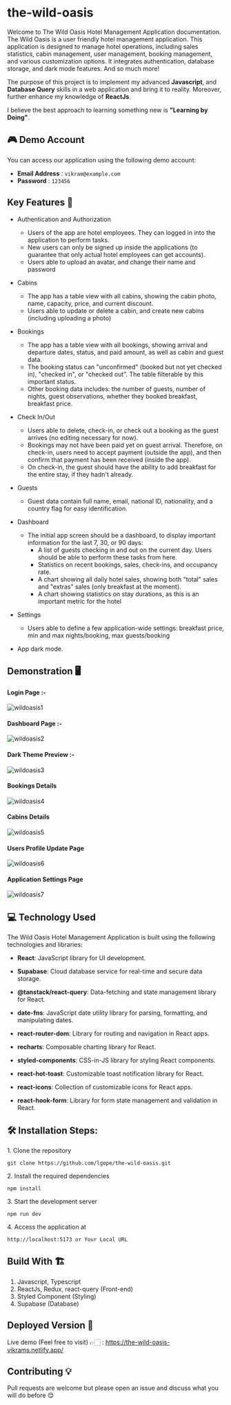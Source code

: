 # the-wild-oasis

Welcome to The Wild Oasis Hotel Management Application documentation. The Wild Oasis is a user friendly hotel management application. This application is designed to manage hotel operations, including sales statistics, cabin management, user management, booking management, and various customization options. It integrates authentication, database storage, and dark mode features. And so much more!

The purpose of this project is to implement my advanced <b>Javascript</b>, and <strong>Database Query</strong> skills in a web application and bring it to reality. Moreover, further enhance my knowledge of <strong>ReactJs</strong>.

I believe the best approach to learning something new is <strong>"Learning by Doing"</strong>.

## 🎮 Demo Account

You can access our application using the following demo account:

- **Email Address** : `vikram@example.com`
- **Password** : `123456`

## Key Features 📝

- Authentication and Authorization

  - Users of the app are hotel employees. They can logged in into the application to perform tasks.
  - New users can only be signed up inside the applications (to guarantee that only actual hotel employees can get accounts).
  - Users able to upload an avatar, and change their name and password

- Cabins

  - The app has a table view with all cabins, showing the cabin photo, name, capacity, price, and current discount.
  - Users able to update or delete a cabin, and create new cabins (including uploading a photo)

- Bookings

  - The app has a table view with all bookings, showing arrival and departure dates, status, and paid amount, as well as cabin and guest data.
  - The booking status can "unconfirmed" (booked but not yet checked in), "checked in", or "checked out". The table filterable by this important status.
  - Other booking data includes: the number of guests, number of nights, guest observations, whether they booked breakfast, breakfast price.

- Check In/Out

  - Users able to delete, check-in, or check out a booking as the guest arrives (no editing necessary for now).
  - Bookings may not have been paid yet on guest arrival. Therefore, on check-in, users need to accept payment (outside the app), and then confirm that payment has been received (inside the app).
  - On check-in, the guest should have the ability to add breakfast for the entire stay, if they hadn't already.

- Guests

  - Guest data contain full name, email, national ID, nationality, and a country flag for easy identification.

- Dashboard

  - The initial app screen should be a dashboard, to display important information for the last 7, 30, or 90 days:
    - A list of guests checking in and out on the current day. Users should be able to perform these tasks from here.
    - Statistics on recent bookings, sales, check-ins, and occupancy rate.
    - A chart showing all daily hotel sales, showing both "total" sales and "extras" sales (only breakfast at the moment).
    - A chart showing statistics on stay durations, as this is an important metric for the hotel

- Settings

  - Users able to define a few application-wide settings: breakfast price, min and max nights/booking, max guests/booking

- App dark mode.

## Demonstration 🖥️

#### Login Page :-
![wildoasis1](https://github.com/VikramShende01/the-wild-oasis-Hotel-Application/blob/18f85a84f764ee6158079118c5814019b601c8a8/1.JPG)

#### Dashboard Page :-
![wildoasis2](https://github.com/VikramShende01/the-wild-oasis-Hotel-Application/blob/18f85a84f764ee6158079118c5814019b601c8a8/2.JPG)

#### Dark Theme Preview :-
![wildoasis3](https://github.com/VikramShende01/the-wild-oasis-Hotel-Application/blob/18f85a84f764ee6158079118c5814019b601c8a8/3.JPG)

#### Bookings Details

![wildoasis4](https://github.com/VikramShende01/the-wild-oasis-Hotel-Application/blob/18f85a84f764ee6158079118c5814019b601c8a8/4.JPG)

#### Cabins Details

![wildoasis5](https://github.com/VikramShende01/the-wild-oasis-Hotel-Application/blob/18f85a84f764ee6158079118c5814019b601c8a8/5.JPG
)

#### Users Profile Update Page

![wildoasis6](https://github.com/VikramShende01/the-wild-oasis-Hotel-Application/blob/18f85a84f764ee6158079118c5814019b601c8a8/6.JPG)

#### Application Settings Page

![wildoasis7](https://github.com/VikramShende01/the-wild-oasis-Hotel-Application/blob/18f85a84f764ee6158079118c5814019b601c8a8/7.JPG)

## 💻 Technology Used

The Wild Oasis Hotel Management Application is built using the following technologies and libraries:

- **React**: JavaScript library for UI development.

- **Supabase**: Cloud database service for real-time and secure data storage.

- **@tanstack/react-query**: Data-fetching and state management library for React.

- **date-fns**: JavaScript date utility library for parsing, formatting, and manipulating dates.

- **react-router-dom**: Library for routing and navigation in React apps.

- **recharts**: Composable charting library for React.

- **styled-components**: CSS-in-JS library for styling React components.

- **react-hot-toast**: Customizable toast notification library for React.

- **react-icons**: Collection of customizable icons for React apps.

- **react-hook-form**: Library for form state management and validation in React.

## 🛠️ Installation Steps:

<p>1. Clone the repository</p>

```
git clone https://github.com/lgope/the-wild-oasis.git
```

<p>2. Install the required dependencies </p>

```
npm install
```

<p>3. Start the development server</p>

```
npm run dev
```

<p>4. Access the application at</p>

```
http://localhost:5173 or Your Local URL
```

## Build With 🏗️

1. Javascript, Typescript
2. ReactJs, Redux, react-query (Front-end)
3. Styled Component (Styling)
4. Supabase (Database)

## Deployed Version 🚀 

Live demo (Feel free to visit) 👉🏻 : https://the-wild-oasis-vikrams.netlify.app/

## Contributing 💡

Pull requests are welcome but please open an issue and discuss what you will do before 😊
